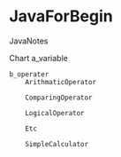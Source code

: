 # JavaForBegin
JavaNotes

Chart
    a_variable

    b_operater
        ArithmaticOperator

        ComparingOperator
        
        LogicalOperator

        Etc

        SimpleCalculator
        
